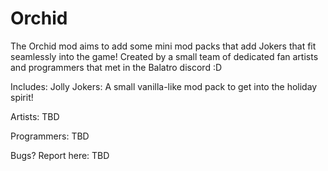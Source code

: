 # Orchid
The Orchid mod aims to add some mini mod packs that add Jokers that fit seamlessly into the game! 
Created by a small team of dedicated fan artists and programmers that met in the Balatro discord :D



Includes:
Jolly Jokers: A small vanilla-like mod pack to get into the holiday spirit!

Artists:
TBD

Programmers:
TBD

Bugs? Report here: TBD
